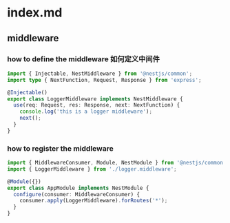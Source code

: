 # index.md

## middleware

### how to define the middleware 如何定义中间件

```ts
import { Injectable, NestMiddleware } from '@nestjs/common';
import type { NextFunction, Request, Response } from 'express';

@Injectable()
export class LoggerMiddleware implements NestMiddleware {
  use(req: Request, res: Response, next: NextFunction) {
    console.log('this is a logger middleware');
    next();
  }
}
```

### how to register the middleware

```ts
import { MiddlewareConsumer, Module, NestModule } from '@nestjs/common';
import { LoggerMiddleware } from './logger.middleware';

@Module({})
export class AppModule implements NestModule {
  configure(consumer: MiddlewareConsumer) {
    consumer.apply(LoggerMiddleware).forRoutes('*');
  }
}
```
